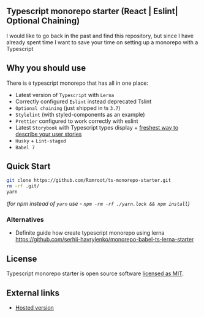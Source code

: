 ## Typescript monorepo starter (React | Eslint| Optional Chaining)

I would like to go back in the past and find this repository, but since I have already spent time I want to save your time on setting up a monorepo with a Typescript

## Why you should use

There is `0` typescript monorepo that has all in one place:

- Latest version of `Typescript` with `Lerna`
- Correctly configured `Eslint` instead deprecated Tslint
- `Optional chaining` (just shipped in ts `3.7`)
- `Stylelint` (with styled-components as an example)
- `Prettier` configured to work correctly with eslint
- Latest `Storybook` with Typescript types display + [freshest way to describe your user stories](https://storybook.js.org/docs/basics/writing-stories/)
- `Husky` + `Lint-staged`
- `Babel 7`

## Quick Start

```sh
git clone https://github.com/Romroot/ts-monorepo-starter.git
rm -rf .git/
yarn
```

_(for npm instead of `yarn` use - `npm -rm -rf ./yarn.lock && npm install`)_

### Alternatives

- Definite guide how create typescript monorepo using lerna https://github.com/serhii-havrylenko/monorepo-babel-ts-lerna-starter

## License

Typescript monorepo starter is open source software [licensed as MIT](https://github.com/facebook/create-react-app/blob/master/LICENSE).

## External links

- [Hosted version](https://romroot.github.io/ts-monorepo-starter/)
